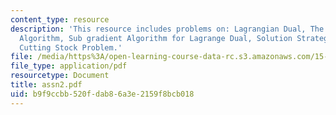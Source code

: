 ```yaml
---
content_type: resource
description: 'This resource includes problems on: Lagrangian Dual, The Frank-Wolfe
  Algorithm, Sub gradient Algorithm for Lagrange Dual, Solution Strategies for the
  Cutting Stock Problem.'
file: /media/https%3A/open-learning-course-data-rc.s3.amazonaws.com/15-094j-systems-optimization-models-and-computation-sma-5223-spring-2004/b9f9ccbb520fdab86a3e2159f8bcb018_assn2.pdf
file_type: application/pdf
resourcetype: Document
title: assn2.pdf
uid: b9f9ccbb-520f-dab8-6a3e-2159f8bcb018
---
```


